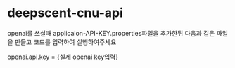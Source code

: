 # deepscent-cnu-api

openai를 쓰실때 applicaion-API-KEY.properties파일을 추가한뒤 다음과 같은 파일을 만들고 코드를 입력하여 실행하여주세요

openai.api.key = {실제 openai key입력}
